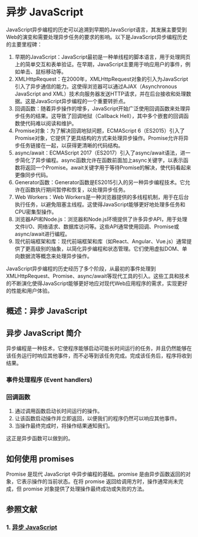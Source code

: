 # 异步 JavaScript
JavaScript异步编程的历史可以追溯到早期的JavaScript语言，其发展主要受到Web的演变和需要处理异步任务的要求的影响。以下是JavaScript异步编程历史的主要里程碑：
1. 早期的JavaScript：JavaScript最初是一种单线程的脚本语言，用于处理网页上的简单交互和表单验证。在早期，JavaScript主要用于响应用户的事件，例如单击、鼠标移动等。
2. XMLHttpRequest：在2000年，XMLHttpRequest对象的引入为JavaScript引入了异步通信的能力。这使得浏览器可以通过AJAX（Asynchronous JavaScript and XML）技术向服务器发送HTTP请求，并在后台接收和处理数据。这是JavaScript异步编程的一个重要转折点。
3. 回调函数：随着异步操作的增多，JavaScript开始广泛使用回调函数来处理异步任务的结果。这导致了回调地狱（Callback Hell），其中多个嵌套的回调函数使代码难以阅读和维护。
4. Promise对象：为了解决回调地狱问题，ECMAScript 6（ES2015）引入了Promise对象，它提供了更具结构的方式来处理异步操作。Promise允许将异步任务链接在一起，以获得更清晰的代码结构。
5. async/await：ECMAScript 2017（ES2017）引入了async/await语法，进一步简化了异步编程。async函数允许在函数前面加上async关键字，以表示函数将返回一个Promise。await关键字用于等待Promise的解决，使代码看起来更像同步代码。
6. Generator函数：Generator函数是ES2015引入的另一种异步编程技术。它允许在函数执行期间暂停和恢复，以处理异步任务。
7. Web Workers：Web Workers是一种浏览器提供的多线程机制，用于在后台执行任务，以避免阻塞主线程。这使得JavaScript能够更好地处理多任务和CPU密集型操作。
8. 浏览器API和Node.js：浏览器和Node.js环境提供了许多异步API，用于处理文件I/O、网络请求、数据库访问等。这些API通常使用回调、Promise或async/await进行编程。
9. 现代前端框架和库：现代前端框架和库（如React、Angular、Vue.js）通常提供了更高级别的抽象，以简化异步编程和状态管理。它们使用虚拟DOM、单向数据流等概念来处理异步操作。

JavaScript异步编程的历史经历了多个阶段，从最初的事件处理到XMLHttpRequest、Promise、async/await等现代工具的引入。这些工具和技术的不断演化使得JavaScript能够更好地应对现代Web应用程序的需求，实现更好的性能和用户体验。

## 概述：异步 JavaScript

## 异步 JavaScript 简介
异步编程是一种技术，它使程序能够启动可能长时间运行的任务，并且仍然能够在该任务运行时响应其他事件，而不必等到该任务完成。完成该任务后，程序将收到结果。

### 事件处理程序 (Event handlers)
### 回调函数
1. 通过调用函数启动长时间运行的操作。
2. 让该函数启动操作并立即返回，以便我们的程序仍然可以响应其他事件。
3. 当操作最终完成时，将操作结果通知我们。

这正是异步函数可以做到的。

## 如何使用 promises
Promise 是现代 JavaScript 中异步编程的基础。promise 是由异步函数返回的对象，它表示操作的当前状态。在将 promise 返回给调用方时，操作通常尚未完成，但 promise 对象提供了处理操作最终成功或失败的方法。



## 参照文献
### 1. [异步 JavaScript](https://developer.mozilla.org/en-US/docs/Learn/JavaScript/Asynchronous)

